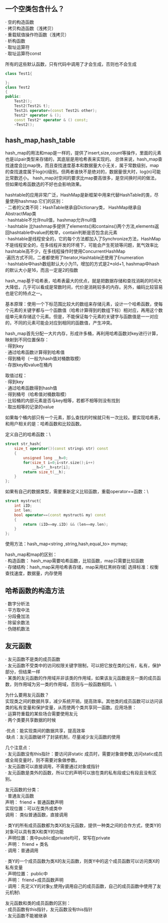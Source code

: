 ## 一个空类包含什么？

· 空的构造函数\
· 拷贝构造函数（浅拷贝）\
· 重载赋值操作符函数（浅拷贝）\
· 析构函数\
· 取址运算符\
· 取址运算符const

所有的这些默认函数，只有代码中调用了才会生成，否则也不会生成

```C++
class Test1{

};
class Test2
{
public:
    Test2();
    Test2(Test2& t);
    Test2& operator=(const Test2& other);
    Test2* operator & ();
    const Test2* operator & () const;
    ~Test2();
```

## hash_map,hash_table

hash_map的用法和map是一样的，提供了insert,size,count等操作，里面的元素也是以pair类型来存储的，其底层是用哈希表来实现的。
总体来说，hash_map查找速度会比map快，而且查找速度基本和数据量大小无关，属于常数级别，map的查找速度属于log(n)级别。但两者谁快不是绝对的，数据量很大时，log(n)可能比常数还小。
hash_map对空间的要求比map要高很多，是空间换时间的做法，但如果哈希函数选的不好也会影响效果。

hashtable的应用非常广泛，HashMap是新框架中用来代替HashTable的类，尽量使用hashmap.它们的区别：\
· 二者的父类不同：HashTable继承自Dictionary类， HashMap继承自AbstractMap类 \
· hashtable不允许null值，hashmap允许null值\
· hashtable 比hashmap多提供了elements()和contains()两个方法,elements返回hashtable中value的枚举，contain判断是否包含此元素\
· hashtable是线程安全的，它的每个方法都加入了Synchronize方法，HashMap不是线程安全的，在多线程并发的环境下，可能会产生死锁等问题，氮气效率比hashtable高不少，在多线程操作时使用ConcurrentHashMap\
·遍历方式不同，二者都使用了Iterator,Hashtable还使用了Enumeration\
· hashtable中hash数组默认大小为11，增加的方式是2\*old+1, hashmap中hash的默认大小是16，而且一定是2的指数

hash_map基于哈希表，哈希表最大的优点，就是把数据存储和查找消耗的时间大大降低，几乎可以看成是常数时间，代价是消耗较多的内存。另外，编码比较容易也是它的特点之一。

基本原理：使用一个下标范围比较大的数组来存储元素，设计一个哈希函数，使每个元素的关键字都与一个函数值（哈希计算得到的数组下标）相对应，再用这个数组单元来存储这个元素。但是，不能保证每个元素的关键字与函数值是一一对应的，不同的元素可能会对应到相同的函数值，产生冲突。

hash_map首先分配一大片内存，形成许多桶，再利用哈希函数对key进行计算，映射到不同位置保存：\
· 得到key\
· 通过哈希函数计算得到哈希值\
· 得到桶号（一般为hash值对桶数取模）\
· 存放key和value在桶内

取值过程：\
· 得到key\
· 通过哈希函数得到hash值\
· 得到桶号（哈希值对桶数取模）\
· 比较桶的内部元素是否与key相等，若都不相等则没有找到\
· 取出相等的记录的value

如果每个桶内部只有一个元素，那么查找的时候就只有一次比较。要实现哈希表，和用户相关的是：哈希函数和比较函数。

定义自己的哈希函数：\
```C++
struct str_hash{
    size_t operator()(const string& str) const
    {
        unsigned long __h=0;
        for(size_t i=0;i<str.size();i++)
            __h=5*__h+str[i];
        return size_t(__h);
    }
};
```

如果有自己的数据类型，需要重新定义比较函数，重载operator==函数：\
```C++
struct mystruct{
    int iID;
    int len;
    bool operator==(const mystruct& my) const
    {
        return (iID==my.iID) && (len==my.len);
    }
};
```

使用方法：hash_map<string ,string,hash<string>,equal_to<mystruct>> mymap;
    
hash_map和map的区别：\
· 构造函数： hash_map需要哈希函数，比较函数，map只需要比较函数\
· 存储结构：hash_map采用哈希表存储，map采用红黑树存储|
选择标准：权衡查找速度，数据量，内存使用

## 哈希函数的构造方法

· 数字分析法\
· 平方取中法\
· 分段叠加法\
· 除留余数法\
· 伪随机数法

## 友元函数

· 友元函数不是类的成员函数\
· 友元函数不受类中的访问权限关键字限制，可以把它放在类的公有，私有，保护部分，但结果一样\
· 某类的友元函数的作用域并非该类的作用域，如果该友元函数是另一类的成员函数，则作用域为另一类的作用域，否则与一般函数相同。\

为什么要用友元函数？\
实现类之间的数据共享，减少系统开销，提高效率。其他类的成员函数可以访问该类的私有变量和保护变量，从而使两个类共享同一函数。应用场景：\
· 运算符重载的某些场合需要使用友元\
· 两个类要共享数据的时候

·优点：能实现类间的数据共享，提高效率\
·缺点：友元函数破坏了封装机制，尽量减少友元函数的使用

几个注意点：\
· 友元函数没有this指针：要访问非static 成员时，需要对象做参数,访问static成员或全局变量时，则不需要对象做参数。\
· 友元函数可以直接调用，不需要通过对象或指针\
· 友元函数是类外的函数，所以它的声明可以放在类的私有段或公有段且没有区别。

友元函数的分类：\
· 普通友元函数\
声明：  friend + 普通函数声明\
实现位置：可以在类外或类中\
调用： 类似普通函数，直接调用

· 类Y的所有成员函数都为类X的友元函数，提供一种类之间的合作方式，使类Y的对象可以具有类X和类Y的功能\
· 声明位置：类中public或private均可，常写在private \
· 声明： friend + 类名\
· 调用：普通调用

· 类Y的一个成员函数为类X的友元函数，则类Y中的这个成员函数可以访问类X的私有变量\
· 声明位置： public中\
· 声明： friend+成员函数声明\
· 调用：先定义Y的对象y,使用y调用自己的成员函数，自己的成员函数中使用了友元机制\

友元函数和类的成员函数的区别：\
· 成员函数有this指针，友元函数没有this指针\
· 友元函数不能被继承

